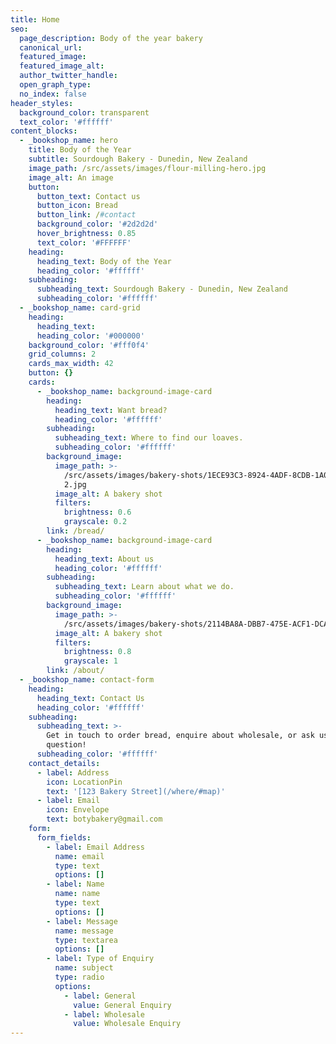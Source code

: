 ```yaml
---
title: Home
seo:
  page_description: Body of the year bakery
  canonical_url:
  featured_image:
  featured_image_alt:
  author_twitter_handle:
  open_graph_type:
  no_index: false
header_styles:
  background_color: transparent
  text_color: '#ffffff'
content_blocks:
  - _bookshop_name: hero
    title: Body of the Year
    subtitle: Sourdough Bakery - Dunedin, New Zealand
    image_path: /src/assets/images/flour-milling-hero.jpg
    image_alt: An image
    button:
      button_text: Contact us
      button_icon: Bread
      button_link: /#contact
      background_color: '#2d2d2d'
      hover_brightness: 0.85
      text_color: '#FFFFFF'
    heading:
      heading_text: Body of the Year
      heading_color: '#ffffff'
    subheading:
      subheading_text: Sourdough Bakery - Dunedin, New Zealand
      subheading_color: '#ffffff'
  - _bookshop_name: card-grid
    heading:
      heading_text:
      heading_color: '#000000'
    background_color: '#fff0f4'
    grid_columns: 2
    cards_max_width: 42
    button: {}
    cards:
      - _bookshop_name: background-image-card
        heading:
          heading_text: Want bread?
          heading_color: '#ffffff'
        subheading:
          subheading_text: Where to find our loaves.
          subheading_color: '#ffffff'
        background_image:
          image_path: >-
            /src/assets/images/bakery-shots/1ECE93C3-8924-4ADF-8CDB-1A02D6D1CC04
            2.jpg
          image_alt: A bakery shot
          filters:
            brightness: 0.6
            grayscale: 0.2
        link: /bread/
      - _bookshop_name: background-image-card
        heading:
          heading_text: About us
          heading_color: '#ffffff'
        subheading:
          subheading_text: Learn about what we do.
          subheading_color: '#ffffff'
        background_image:
          image_path: >-
            /src/assets/images/bakery-shots/2114BA8A-DBB7-475E-ACF1-DCA06107A23F.jpg
          image_alt: A bakery shot
          filters:
            brightness: 0.8
            grayscale: 1
        link: /about/
  - _bookshop_name: contact-form
    heading:
      heading_text: Contact Us
      heading_color: '#ffffff'
    subheading:
      subheading_text: >-
        Get in touch to order bread, enquire about wholesale, or ask us a
        question!
      subheading_color: '#ffffff'
    contact_details:
      - label: Address
        icon: LocationPin
        text: '[123 Bakery Street](/where/#map)'
      - label: Email
        icon: Envelope
        text: botybakery@gmail.com
    form:
      form_fields:
        - label: Email Address
          name: email
          type: text
          options: []
        - label: Name
          name: name
          type: text
          options: []
        - label: Message
          name: message
          type: textarea
          options: []
        - label: Type of Enquiry
          name: subject
          type: radio
          options:
            - label: General
              value: General Enquiry
            - label: Wholesale
              value: Wholesale Enquiry
---
```

